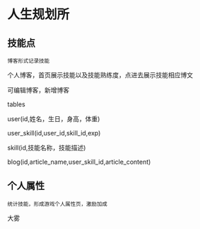 # 人生规划所

## 技能点

```博客形式记录技能```

个人博客，首页展示技能以及技能熟练度，点进去展示技能相应博文

可编辑博客，新增博客

tables

user(id,姓名，生日，身高，体重)

user_skill(id,user_id,skill_id,exp)

skill(id,技能名称，技能描述)

blog(id,article_name,user_skill_id,article_content)


## 个人属性

```统计技能，形成游戏个人属性页，激励加成```

大雾